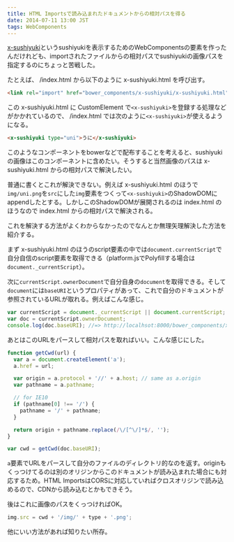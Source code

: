 ```yaml
---
title: HTML Importsで読み込まれたドキュメントからの相対パスを得る
date: 2014-07-11 13:00 JST
tags: WebComponents
---
```


[x-sushiyuki](https://github.com/hokaccha/x-sushiyuki)というsushiyukiを表示するためのWebComponentsの要素を作ったんだけれども、importされたファイルからの相対パスでsushiyukiの画像パスを指定するのにちょっと苦戦した。

たとえば、 /index.html から以下のように x-sushiyuki.html を呼び出す。

```html
<link rel="import" href="bower_components/x-sushiyuki/x-sushiyuki.html">
```

この x-sushiyuki.html に CustomElement で`<x-sushiyuki>`を登録する処理などがかかれているので、 /index.html では次のように`<x-sushiyuki>`が使えるようになる。

```html
<x-sushiyuki type="uni">うに</x-sushiyuki>
```

このようなコンポーネントをbowerなどで配布することを考えると、sushiyukiの画像はこのコンポーネントに含めたい。そうすると当然画像のパスは x-sushiyuki.html からの相対パスで解決したい。

普通に書くとこれが解決できない。例えば x-sushiyuki.html のほうで`img/uni.png`を`src`にした`img`要素をつくって`<x-sushiyuki>`のShadowDOMにappendしたとする。しかしこのShadowDOMが展開されるのは index.html のほうなので index.html からの相対パスで解決される。

これを解決する方法がよくわからなかったのでなんとか無理矢理解決した方法を紹介する。

まず x-sushiyuki.html のほうのscript要素の中では`document.currentScript`で自分自信のscript要素を取得できる（platform.jsでPolyfillする場合は`document._currentScript`）。

次に`currentScript.ownerDocument`で自分自身の`document`を取得できる。そして`document`には`baseURI`というプロパティがあって、これで自分のドキュメントが参照されているURLが取れる。例えばこんな感じ。

```javascript
var currentScript = document._currentScript || document.currentScript;
var doc = currentScript.ownerDocument;
console.log(doc.baseURI); //=> http://localhsot:8000/bower_components/x-sushiyuki/x-sushiyuki.html
```

あとはこのURLをパースして相対パスを取ればいい。こんな感じにした。

```javascript
function getCwd(url) {
  var a = document.createElement('a');
  a.href = url;

  var origin = a.protocol + '//' + a.host; // same as a.origin
  var pathname = a.pathname;

  // for IE10
  if (pathname[0] !== '/') {
    pathname = '/' + pathname;
  }

  return origin + pathname.replace(/\/[^\/]*$/, '');
}

var cwd = getCwd(doc.baseURI);
```

`a`要素でURLをパースして自分のファイルのディレクトリ的なのを返す。originもくっつけてるのは別のオリジンからこのドキュメントが読み込まれた場合にも対応するため。HTML ImportsはCORSに対応していればクロスオリジンで読み込めるので、CDNから読み込むとかもできそう。

後はこれに画像のパスをくっつければOK。

```javascript
img.src = cwd + '/img/' + type + '.png';
```

他にいい方法があれば知りたい所存。

